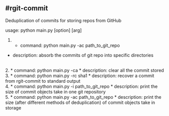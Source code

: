 #rgit-commit
---
Deduplication of commits for storing repos from GitHub

usage: python main.py [option] [arg]

1. * command: python main.py -ac path_to_git_repo
* description: absorb the commits of git repo into specific directories
<br/>
2. * command: python main.py -ca
* description: clear all the commit stored
<br/>
3. * command: python main.py -rc sha1
* description: recover a commit from rgit-commit to standard output
<br/>
4. * command: python main.py -i path_to_git_repo
* description: print the size of commit objects take in one git repository
<br/>
5. * command: python main.py -ac path_to_git_repo
* description: print the size (after different methods of deduplication) of commit objects take in storage
<br/>